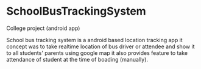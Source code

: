 # SchoolBusTrackingSystem
College project  (android  app)  


School bus tracking system is a android based location tracking app
it concept was to take realtime location of bus driver or attendee and show it to all students' parents using google map
it also provides feature to take attendance of student at the time of boading (manually).



